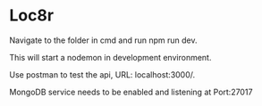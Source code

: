 # Loc8r
Navigate to the folder in cmd and run npm run dev.

This will start a nodemon in development environment.

Use postman to test the api, URL: localhost:3000/.

MongoDB service needs to be enabled and listening at Port:27017
